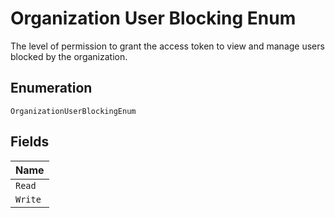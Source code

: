 
# Organization User Blocking Enum

The level of permission to grant the access token to view and manage users blocked by the organization.

## Enumeration

`OrganizationUserBlockingEnum`

## Fields

| Name |
|  --- |
| `Read` |
| `Write` |

